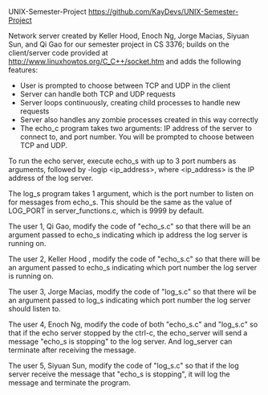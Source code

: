 UNIX-Semester-Project
https://github.com/KayDevs/UNIX-Semester-Project

Network server created by Keller Hood, Enoch Ng, Jorge Macias, Siyuan Sun, and Qi Gao for our semester project in CS 3376; builds on the client/server code provided at http://www.linuxhowtos.org/C_C++/socket.htm and adds the following features:

* User is prompted to choose between TCP and UDP in the client
* Server can handle both TCP and UDP requests
* Server loops continuously, creating child processes to handle new requests
* Server also handles any zombie processes created in this way correctly
* The echo_c program takes two arguments: IP address of the server to connect to, and port number. You will be prompted to choose between TCP and UDP.

To run the echo server, execute echo_s with up to 3 port numbers as arguments, followed by -logip <ip_address>, where <ip_address> is the IP address of the log server.

The log_s program takes 1 argument, which is the port number to listen on for messages from echo_s. This should be the same as the value of LOG_PORT in server_functions.c, which is 9999 by default.

The user 1, Qi Gao, modify the code of "echo_s.c" so that there will be an argument passed to echo_s indicating which ip address the log server is running on.

The user 2, Keller Hood , modify the code of "echo_s.c" so that there will be an argument passed to echo_s indicating which port number the log server is running on.

The user 3, Jorge Macias, modify the code of "log_s.c" so that there wil be an argument passed to log_s indicating which port number the log server should listen to.

The user 4, Enoch Ng, modify the code of both "echo_s.c" and "log_s.c" so that if the echo server stopped by the ctrl-c, the echo_server will send a message "echo_s is stopping" to the log server. And log_server can terminate after receiving the message.

The user 5, Siyuan Sun, modify the code of "log_s.c" so that if the log server receive the message that "echo_s is stopping", it will log the message and terminate the program.
